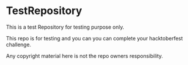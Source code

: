 # TestRepository
This is a test Repository for testing purpose only.


This repo is for testing and you can you can complete your hacktoberfest challenge.


Any copyright material here is not the repo owners responsibility.


